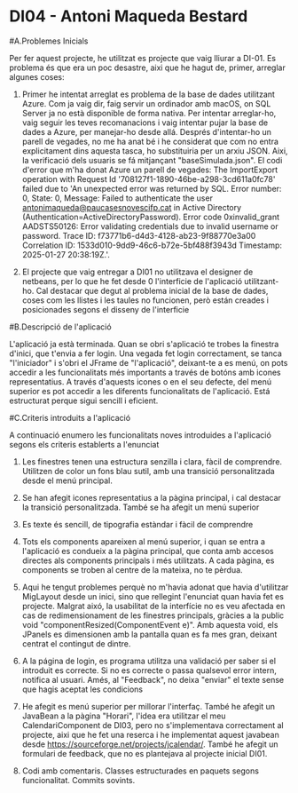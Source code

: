 # DI04 - Antoni Maqueda Bestard

#A.Problemes Inicials

Per fer aquest projecte, he utilitzat es projecte que vaig lliurar a DI-01.
Es problema és que era un poc desastre, aixi que he hagut de, primer, arreglar algunes coses:

1. Primer he intentat arreglat es problema de la base de dades utilitzant Azure. Com ja vaig dir, faig servir un ordinador amb macOS, on SQL Server ja no està disponible de forma nativa. Per intentar arreglar-ho, vaig seguir les teves recomanacions i vaig intentar pujar la base de dades a Azure, per manejar-ho desde allá.
    Després d'intentar-ho un parell de vegades, no me ha anat bé i he considerat que com no entra explicitament dins aquesta tasca, ho substituiria per un arxiu JSON. Aixi, la verificació dels usuaris se fá mitjançant "baseSimulada.json".
    El codi d'error que m'ha donat Azure un parell de vegades: The ImportExport operation with Request Id '708127f1-1890-46be-a298-3cd611a0fc78' failed due to 'An unexpected error was returned by SQL. Error number: 0, State: 0, Message: Failed to authenticate the user antonimaqueda@paucasesnovescifp.cat in Active Directory (Authentication=ActiveDirectoryPassword). Error code 0xinvalid_grant AADSTS50126: Error validating credentials due to invalid username or password. Trace ID: f73771b6-d4d3-4128-ab23-9f88770e3a00 Correlation ID: 1533d010-9dd9-46c6-b72e-5bf488f3943d Timestamp: 2025-01-27 20:38:19Z.'.

2. El projecte que vaig entregar a DI01 no utilitzava el designer de netbeans, per lo que he fet desde 0 l'interficie de l'aplicació utilitzant-ho. Cal destacar que degut al problema inicial de la base de dades, coses com les llistes i les taules no funcionen, però están creades i posicionades segons el disseny de l'interficie

#B.Descripció de l'aplicació

L'aplicació ja està terminada. Quan se obri s'aplicació te trobes la finestra d'inici, que t'envia a fer login. Una vegada fet login correctament, se tanca "l'iniciador" i s'obri el JFrame de "l'aplicació", deixant-te a es menú, on pots accedir a les funcionalitats més importants a través de botóns amb icones representatius.
A través d'aquests icones o en el seu defecte, del menú superior es pot accedir a les diferents funcionalitats de l'aplicació. Está estructurat perque sigui sencill i eficient.

#C.Criteris introduits a l'aplicació

A continuació enumero les funcionalitats noves introduides a l'aplicació segons els criteris establerts a l'enunciat

1. Les finestres tenen una estructura senzilla i clara, fàcil de comprendre. Utilitzen de color un fons blau sutil, amb una transició personalitzada desde el menú principal.

2. Se han afegit icones representatius a la pàgina principal, i cal destacar la transició personalitzada. També se ha afegit un menú superior

3. Es texte és sencill, de tipografia estàndar i fàcil de comprendre

4. Tots els components apareixen al menú superior, i quan se entra a l'aplicació es condueix a la pàgina principal, que conta amb accesos directes als components principals i més utilitzats. A cada pàgina, es components se troben al centre de la mateixa, no te pèrdua.

5. Aqui he tengut problemes perquè no m'havia adonat que havia d'utilitzar MigLayout desde un inici, sino que rellegint l'enunciat quan havia fet es projecte. Malgrat aixó, la usabilitat de la interfície no es veu afectada en cas de redimensionament de les finestres principals, gràcies a la public void "componentResized(ComponentEvent e)". Amb aquesta void, els JPanels es dimensionen amb la pantalla quan es fa mes gran, deixant centrat el contingut de dintre. 

6. A la página de login, es programa utilitza una validació per saber si el introduit es correcte. Si no es correcte o passa qualsevol error intern, notifica al usuari. Amés, al "Feedback", no deixa "enviar" el texte sense que hagis aceptat les condicions

7. He afegit es menú superior per millorar l'interfaç. També he afegit un JavaBean a la pàgina "Horari", l'idea era utilitzar el meu CalendariComponent de DI03, pero no s'implementava correctament al projecte, aixi que he fet una reserca i he implementat aquest javabean desde https://sourceforge.net/projects/jcalendar/. També he afegit un formulari de feedback, que no es plantejava al projecte inicial DI01.

8. Codi amb comentaris. Classes estructurades en paquets segons funcionalitat. Commits sovints.